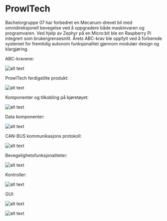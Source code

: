 # ProwlTech
Bachelorgruppe 07 har forbedret en Mecanum-drevet bil med omnidireksjonell bevegelse ved å oppgradere både maskinvaren og programvaren. Ved hjelp av Zephyr på en Micro:bit ble en Raspberry Pi integrert som brukergrensesnitt. Årets ABC-krav ble oppfylt ved å forberede systemet for fremtidig autonom funksjonalitet gjennom modulær design og klargjøring.


ABC-kravene:

![alt text](img/IMG_7309.PNG)


ProwlTech ferdigstilte produkt:

![alt text](img/ph.bilv2.jpg)


Komponenter og tilkobling på kjøretøyet:

![alt text](img/Bil%20og%20komponent%20modell-Data%20v5.jpg)


Data komponenter:

![alt text](img/Bil%20og%20komponent%20modell-boks%20v2.jpg)


CAN-BUS kommunikasjons protokoll:

![alt text](img/Komponent%20kobling%20på%20CAN-bus%20v9.jpg)


Bevegelighetsfunksjonaliteter:

![alt text](img/Modell%20retning%20V2.jpg)


Kontroller:

![alt text](img/Controller%20og%20kjøreretninger%20v3.jpg)


GUI:

![alt text](img/GUI_wireframe_3.png)



![alt text](img/GUI_modell_4.png)